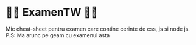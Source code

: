 # 👩‍💻 ExamenTW 👩‍💻
Mic cheat-sheet pentru examen care contine cerinte de css, js si node js.
P.S: Ma arunc pe geam cu examenul asta
